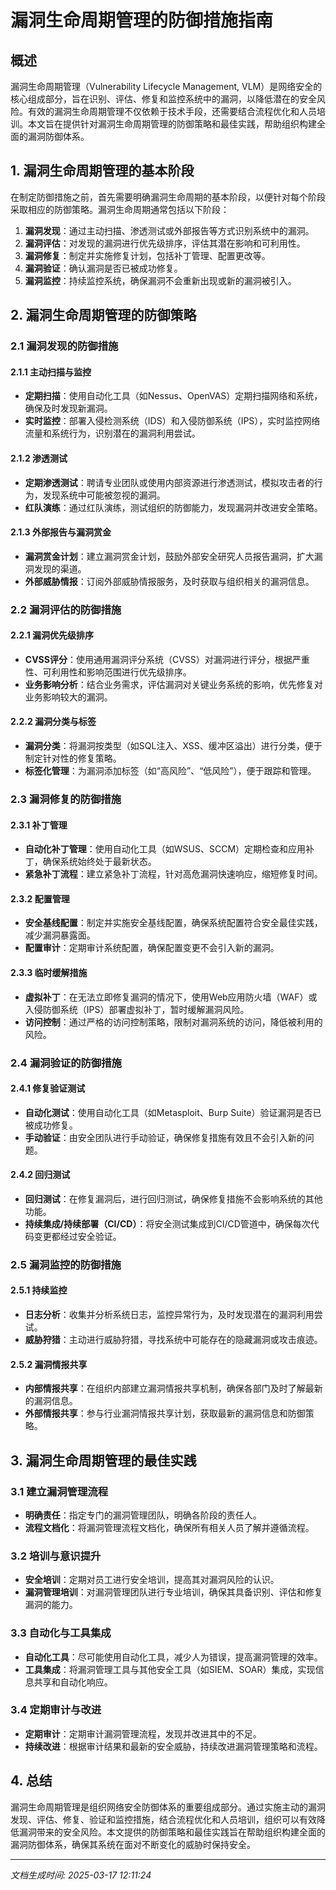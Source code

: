 # 漏洞生命周期管理的防御措施指南

## 概述

漏洞生命周期管理（Vulnerability Lifecycle Management, VLM）是网络安全的核心组成部分，旨在识别、评估、修复和监控系统中的漏洞，以降低潜在的安全风险。有效的漏洞生命周期管理不仅依赖于技术手段，还需要结合流程优化和人员培训。本文旨在提供针对漏洞生命周期管理的防御策略和最佳实践，帮助组织构建全面的漏洞防御体系。

## 1. 漏洞生命周期管理的基本阶段

在制定防御措施之前，首先需要明确漏洞生命周期的基本阶段，以便针对每个阶段采取相应的防御策略。漏洞生命周期通常包括以下阶段：

1. **漏洞发现**：通过主动扫描、渗透测试或外部报告等方式识别系统中的漏洞。
2. **漏洞评估**：对发现的漏洞进行优先级排序，评估其潜在影响和可利用性。
3. **漏洞修复**：制定并实施修复计划，包括补丁管理、配置更改等。
4. **漏洞验证**：确认漏洞是否已被成功修复。
5. **漏洞监控**：持续监控系统，确保漏洞不会重新出现或新的漏洞被引入。

## 2. 漏洞生命周期管理的防御策略

### 2.1 漏洞发现的防御措施

#### 2.1.1 主动扫描与监控
- **定期扫描**：使用自动化工具（如Nessus、OpenVAS）定期扫描网络和系统，确保及时发现新漏洞。
- **实时监控**：部署入侵检测系统（IDS）和入侵防御系统（IPS），实时监控网络流量和系统行为，识别潜在的漏洞利用尝试。

#### 2.1.2 渗透测试
- **定期渗透测试**：聘请专业团队或使用内部资源进行渗透测试，模拟攻击者的行为，发现系统中可能被忽视的漏洞。
- **红队演练**：通过红队演练，测试组织的防御能力，发现漏洞并改进安全策略。

#### 2.1.3 外部报告与漏洞赏金
- **漏洞赏金计划**：建立漏洞赏金计划，鼓励外部安全研究人员报告漏洞，扩大漏洞发现的渠道。
- **外部威胁情报**：订阅外部威胁情报服务，及时获取与组织相关的漏洞信息。

### 2.2 漏洞评估的防御措施

#### 2.2.1 漏洞优先级排序
- **CVSS评分**：使用通用漏洞评分系统（CVSS）对漏洞进行评分，根据严重性、可利用性和影响范围进行优先级排序。
- **业务影响分析**：结合业务需求，评估漏洞对关键业务系统的影响，优先修复对业务影响较大的漏洞。

#### 2.2.2 漏洞分类与标签
- **漏洞分类**：将漏洞按类型（如SQL注入、XSS、缓冲区溢出）进行分类，便于制定针对性的修复策略。
- **标签化管理**：为漏洞添加标签（如“高风险”、“低风险”），便于跟踪和管理。

### 2.3 漏洞修复的防御措施

#### 2.3.1 补丁管理
- **自动化补丁管理**：使用自动化工具（如WSUS、SCCM）定期检查和应用补丁，确保系统始终处于最新状态。
- **紧急补丁流程**：建立紧急补丁流程，针对高危漏洞快速响应，缩短修复时间。

#### 2.3.2 配置管理
- **安全基线配置**：制定并实施安全基线配置，确保系统配置符合安全最佳实践，减少漏洞暴露面。
- **配置审计**：定期审计系统配置，确保配置变更不会引入新的漏洞。

#### 2.3.3 临时缓解措施
- **虚拟补丁**：在无法立即修复漏洞的情况下，使用Web应用防火墙（WAF）或入侵防御系统（IPS）部署虚拟补丁，暂时缓解漏洞风险。
- **访问控制**：通过严格的访问控制策略，限制对漏洞系统的访问，降低被利用的风险。

### 2.4 漏洞验证的防御措施

#### 2.4.1 修复验证测试
- **自动化测试**：使用自动化工具（如Metasploit、Burp Suite）验证漏洞是否已被成功修复。
- **手动验证**：由安全团队进行手动验证，确保修复措施有效且不会引入新的问题。

#### 2.4.2 回归测试
- **回归测试**：在修复漏洞后，进行回归测试，确保修复措施不会影响系统的其他功能。
- **持续集成/持续部署（CI/CD）**：将安全测试集成到CI/CD管道中，确保每次代码变更都经过安全验证。

### 2.5 漏洞监控的防御措施

#### 2.5.1 持续监控
- **日志分析**：收集并分析系统日志，监控异常行为，及时发现潜在的漏洞利用尝试。
- **威胁狩猎**：主动进行威胁狩猎，寻找系统中可能存在的隐藏漏洞或攻击痕迹。

#### 2.5.2 漏洞情报共享
- **内部情报共享**：在组织内部建立漏洞情报共享机制，确保各部门及时了解最新的漏洞信息。
- **外部情报共享**：参与行业漏洞情报共享计划，获取最新的漏洞信息和防御策略。

## 3. 漏洞生命周期管理的最佳实践

### 3.1 建立漏洞管理流程
- **明确责任**：指定专门的漏洞管理团队，明确各阶段的责任人。
- **流程文档化**：将漏洞管理流程文档化，确保所有相关人员了解并遵循流程。

### 3.2 培训与意识提升
- **安全培训**：定期对员工进行安全培训，提高其对漏洞风险的认识。
- **漏洞管理培训**：对漏洞管理团队进行专业培训，确保其具备识别、评估和修复漏洞的能力。

### 3.3 自动化与工具集成
- **自动化工具**：尽可能使用自动化工具，减少人为错误，提高漏洞管理的效率。
- **工具集成**：将漏洞管理工具与其他安全工具（如SIEM、SOAR）集成，实现信息共享和自动化响应。

### 3.4 定期审计与改进
- **定期审计**：定期审计漏洞管理流程，发现并改进其中的不足。
- **持续改进**：根据审计结果和最新的安全威胁，持续改进漏洞管理策略和流程。

## 4. 总结

漏洞生命周期管理是组织网络安全防御体系的重要组成部分。通过实施主动的漏洞发现、评估、修复、验证和监控措施，结合流程优化和人员培训，组织可以有效降低漏洞带来的安全风险。本文提供的防御策略和最佳实践旨在帮助组织构建全面的漏洞防御体系，确保其系统在面对不断变化的威胁时保持安全。

---

*文档生成时间: 2025-03-17 12:11:24*
